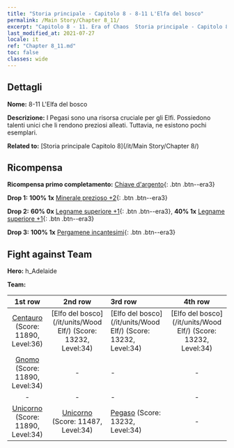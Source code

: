```yaml
---
title: "Storia principale - Capitolo 8 - 8-11 L'Elfa del bosco"
permalink: /Main Story/Chapter 8_11/
excerpt: "Capitolo 8 - 11. Era of Chaos  Storia principale - Capitolo 8_11. 8-11 L'Elfa del bosco"
last_modified_at: 2021-07-27
locale: it
ref: "Chapter 8_11.md"
toc: false
classes: wide
---
```


## Dettagli

 **Nome:** 8-11 L'Elfa del bosco

 **Descrizione:** I Pegasi sono una risorsa cruciale per gli Elfi. Possiedono talenti unici che li rendono preziosi alleati. Tuttavia, ne esistono pochi esemplari.

 **Related to:** [Storia principale Capitolo 8](/it/Main Story/Chapter 8/)

## Ricompensa

 **Ricompensa primo completamento:** [Chiave d'argento](/ItemsIT/con_693/){: .btn .btn--era3}

 **Drop 1:** **100% 1x** [Minerale prezioso +2](/ItemsIT/mat_26/){: .btn .btn--era3}

 **Drop 2:** **60% 0x** [Legname superiore +1](/ItemsIT/mat_20/){: .btn .btn--era3}, **40% 1x** [Legname superiore +1](/ItemsIT/mat_20/){: .btn .btn--era3}

 **Drop 3:** **100% 1x** [Pergamene incantesimi](/ItemsIT/con_694/){: .btn .btn--era3}


## Fight against Team
 **Hero:** h_Adelaide

 **Team:**


  | 1st row | 2nd row | 3rd row | 4th row |
  |:----:|:----:|:----|:----:|
  | [Centauro](/it/units/Centaur/) (Score: 11890, Level:36)  | [Elfo del bosco](/it/units/Wood Elf/) (Score: 13232, Level:34)  | [Elfo del bosco](/it/units/Wood Elf/) (Score: 13232, Level:34)  | [Elfo del bosco](/it/units/Wood Elf/) (Score: 13232, Level:34)  |
  | [Gnomo](/it/units/Dwarf/) (Score: 11890, Level:34)  | - | - | - |
  | - | - | - | - |
  | [Unicorno](/it/units/Unicorn/) (Score: 11890, Level:34)  | [Unicorno](/it/units/Unicorn/) (Score: 11487, Level:34)  | [Pegaso](/it/units/Pegasus/) (Score: 13232, Level:34)  | - |


